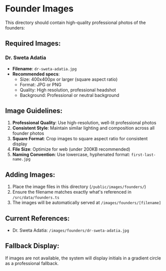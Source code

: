 # Founder Images

This directory should contain high-quality professional photos of the founders:

## Required Images:

### Dr. Sweta Adatia
- **Filename**: `dr-sweta-adatia.jpg`
- **Recommended specs**: 
  - Size: 400x400px or larger (square aspect ratio)
  - Format: JPG or PNG
  - Quality: High resolution, professional headshot
  - Background: Professional or neutral background

## Image Guidelines:

1. **Professional Quality**: Use high-resolution, well-lit professional photos
2. **Consistent Style**: Maintain similar lighting and composition across all founder photos  
3. **Square Format**: Crop images to square aspect ratio for consistent display
4. **File Size**: Optimize for web (under 200KB recommended)
5. **Naming Convention**: Use lowercase, hyphenated format: `first-last-name.jpg`

## Adding Images:

1. Place the image files in this directory (`/public/images/founders/`)
2. Ensure the filename matches exactly what's referenced in `/src/data/founders.ts`
3. The images will be automatically served at `/images/founders/[filename]`

## Current References:

- Dr. Sweta Adatia: `/images/founders/dr-sweta-adatia.jpg`

## Fallback Display:

If images are not available, the system will display initials in a gradient circle as a professional fallback.
